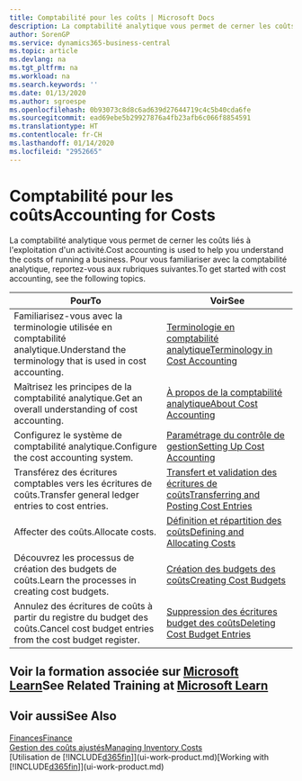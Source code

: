 ```yaml
---
title: Comptabilité pour les coûts | Microsoft Docs
description: La comptabilité analytique vous permet de cerner les coûts liés à l'exploitation d'un activié. Pour vous familiariser avec la comptabilité analytique, reportez-vous aux rubriques suivantes.
author: SorenGP
ms.service: dynamics365-business-central
ms.topic: article
ms.devlang: na
ms.tgt_pltfrm: na
ms.workload: na
ms.search.keywords: ''
ms.date: 01/13/2020
ms.author: sgroespe
ms.openlocfilehash: 0b93073c8d8c6ad639d27644719c4c5b40cda6fe
ms.sourcegitcommit: ead69ebe5b29927876a4fb23afb6c066f8854591
ms.translationtype: HT
ms.contentlocale: fr-CH
ms.lasthandoff: 01/14/2020
ms.locfileid: "2952665"
---
```

# <a name="accounting-for-costs"></a><span data-ttu-id="b102c-104">Comptabilité pour les coûts</span><span class="sxs-lookup"><span data-stu-id="b102c-104">Accounting for Costs</span></span>
<span data-ttu-id="b102c-105">La comptabilité analytique vous permet de cerner les coûts liés à l'exploitation d'un activité.</span><span class="sxs-lookup"><span data-stu-id="b102c-105">Cost accounting is used to help you understand the costs of running a business.</span></span> <span data-ttu-id="b102c-106">Pour vous familiariser avec la comptabilité analytique, reportez-vous aux rubriques suivantes.</span><span class="sxs-lookup"><span data-stu-id="b102c-106">To get started with cost accounting, see the following topics.</span></span>  

|<span data-ttu-id="b102c-107">Pour</span><span class="sxs-lookup"><span data-stu-id="b102c-107">To</span></span>|<span data-ttu-id="b102c-108">Voir</span><span class="sxs-lookup"><span data-stu-id="b102c-108">See</span></span>|  
|--------|---------|  
|<span data-ttu-id="b102c-109">Familiarisez-vous avec la terminologie utilisée en comptabilité analytique.</span><span class="sxs-lookup"><span data-stu-id="b102c-109">Understand the terminology that is used in cost accounting.</span></span>|[<span data-ttu-id="b102c-110">Terminologie en comptabilité analytique</span><span class="sxs-lookup"><span data-stu-id="b102c-110">Terminology in Cost Accounting</span></span>](finance-terminology-in-cost-accounting.md)|  
|<span data-ttu-id="b102c-111">Maîtrisez les principes de la comptabilité analytique.</span><span class="sxs-lookup"><span data-stu-id="b102c-111">Get an overall understanding of cost accounting.</span></span>|[<span data-ttu-id="b102c-112">À propos de la comptabilité analytique</span><span class="sxs-lookup"><span data-stu-id="b102c-112">About Cost Accounting</span></span>](finance-about-cost-accounting.md)|  
|<span data-ttu-id="b102c-113">Configurez le système de comptabilité analytique.</span><span class="sxs-lookup"><span data-stu-id="b102c-113">Configure the cost accounting system.</span></span>|[<span data-ttu-id="b102c-114">Paramétrage du contrôle de gestion</span><span class="sxs-lookup"><span data-stu-id="b102c-114">Setting Up Cost Accounting</span></span>](finance-set-up-cost-accounting.md)|  
|<span data-ttu-id="b102c-115">Transférez des écritures comptables vers les écritures de coûts.</span><span class="sxs-lookup"><span data-stu-id="b102c-115">Transfer general ledger entries to cost entries.</span></span>|[<span data-ttu-id="b102c-116">Transfert et validation des écritures de coûts</span><span class="sxs-lookup"><span data-stu-id="b102c-116">Transferring and Posting Cost Entries</span></span>](finance-transfer-and-post-cost-entries.md)|  
|<span data-ttu-id="b102c-117">Affecter des coûts.</span><span class="sxs-lookup"><span data-stu-id="b102c-117">Allocate costs.</span></span>|[<span data-ttu-id="b102c-118">Définition et répartition des coûts</span><span class="sxs-lookup"><span data-stu-id="b102c-118">Defining and Allocating Costs</span></span>](finance-define-and-allocate-costs.md)|  
|<span data-ttu-id="b102c-119">Découvrez les processus de création des budgets de coûts.</span><span class="sxs-lookup"><span data-stu-id="b102c-119">Learn the processes in creating cost budgets.</span></span>|[<span data-ttu-id="b102c-120">Création des budgets des coûts</span><span class="sxs-lookup"><span data-stu-id="b102c-120">Creating Cost Budgets</span></span>](finance-create-cost-budgets.md)|
|<span data-ttu-id="b102c-121">Annulez des écritures de coûts à partir du registre du budget des coûts.</span><span class="sxs-lookup"><span data-stu-id="b102c-121">Cancel cost budget entries from the cost budget register.</span></span>|[<span data-ttu-id="b102c-122">Suppression des écritures budget des coûts</span><span class="sxs-lookup"><span data-stu-id="b102c-122">Deleting Cost Budget Entries</span></span>](finance-how-to-delete-cost-budget-entries.md)|

## <a name="see-related-training-at-microsoft-learnlearnpathsuse-cost-accounting-dynamics-365-business-central"></a><span data-ttu-id="b102c-123">Voir la formation associée sur [Microsoft Learn](/learn/paths/use-cost-accounting-dynamics-365-business-central/)</span><span class="sxs-lookup"><span data-stu-id="b102c-123">See Related Training at [Microsoft Learn](/learn/paths/use-cost-accounting-dynamics-365-business-central/)</span></span>

## <a name="see-also"></a><span data-ttu-id="b102c-124">Voir aussi</span><span class="sxs-lookup"><span data-stu-id="b102c-124">See Also</span></span>  
[<span data-ttu-id="b102c-125">Finances</span><span class="sxs-lookup"><span data-stu-id="b102c-125">Finance</span></span>](finance.md)  
[<span data-ttu-id="b102c-126">Gestion des coûts ajustés</span><span class="sxs-lookup"><span data-stu-id="b102c-126">Managing Inventory Costs</span></span>](finance-manage-inventory-costs.md)  
<span data-ttu-id="b102c-127">[Utilisation de [!INCLUDE[d365fin](includes/d365fin_md.md)]](ui-work-product.md)</span><span class="sxs-lookup"><span data-stu-id="b102c-127">[Working with [!INCLUDE[d365fin](includes/d365fin_md.md)]](ui-work-product.md)</span></span>
